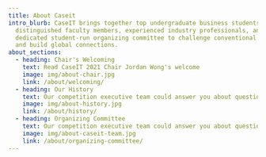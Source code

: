 ```yaml
---
title: About Caseit
intro_blurb: CaseIT brings together top undergraduate business students,
  distinguished faculty members, experienced industry professionals, and a
  dedicated student-run organizing committee to challenge conventional thinking
  and build global connections.
about_sections:
  - heading: Chair's Welcoming
    text: Read CaseIT 2021 Chair Jordan Wong's welcome
    image: img/about-chair.jpg
    link: /about/welcoming/
  - heading: Our History
    text: Our competition executive team could answer you about questions CaseIT 2021
    image: img/about-history.jpg
    link: /about/history/
  - heading: Organizing Committee
    text: Our competition executive team could answer you about questions CaseIT 2021
    image: img/about-caseit-team.jpg
    link: /about/organizing-committee/
---
```

